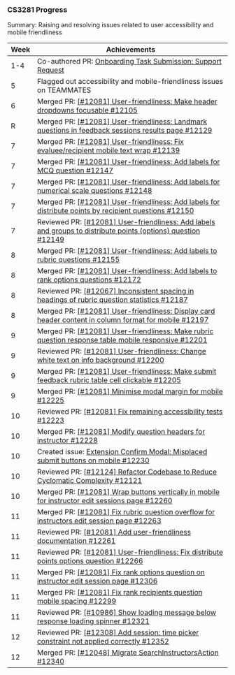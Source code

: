### CS3281 Progress

Summary: Raising and resolving issues related to user accessibility and mobile friendliness

| Week | Achievements                                                                                                   |
| ---- | -------------------------------------------------------------------------------------------------------------- |
| 1-4  | Co-authored PR: [Onboarding Task Submission: Support Request](https://github.com/jasonqiu212/teammates/pull/6) |
| 5    | Flagged out accessibility and mobile-friendliness issues on TEAMMATES |
| 6    | Merged PR: [[#12081] User-friendliness: Make header dropdowns focusable #12105](https://github.com/TEAMMATES/teammates/pull/12105) |
| R    | Merged PR: [[#12081] User-friendliness: Landmark questions in feedback sessions results page #12129](https://github.com/TEAMMATES/teammates/pull/12129) |
| 7    | Merged PR: [[#12081] User-friendliness: Fix evaluee/recipient mobile text wrap #12139](https://github.com/TEAMMATES/teammates/pull/12139) |
| 7    | Merged PR: [[#12081] User-friendliness: Add labels for MCQ question #12147](https://github.com/TEAMMATES/teammates/pull/12147) |
| 7    | Merged PR: [[#12081] User-friendliness: Add labels for numerical scale questions #12148](https://github.com/TEAMMATES/teammates/pull/12148) |
| 7    | Merged PR: [[#12081] User-friendliness: Add labels for distribute points by recipient questions #12150](https://github.com/TEAMMATES/teammates/pull/12150) |
| 7    | Reviewed PR: [[#12081] User-friendliness: Add labels and groups to distribute points (options) question #12149](https://github.com/TEAMMATES/teammates/pull/12149) |
| 8    | Merged PR: [[#12081] User-friendliness: Add labels to rubric questions #12155](https://github.com/TEAMMATES/teammates/pull/12155) |
| 8    | Merged PR: [[#12081] User-friendliness: Add labels to rank options questions #12172](https://github.com/TEAMMATES/teammates/pull/12172) |
| 8    | Reviewed PR: [[#12067] Inconsistent spacing in headings of rubric question statistics #12187](https://github.com/TEAMMATES/teammates/pull/12187) |
| 8    | Merged PR: [[#12081] User-friendliness: Display card header content in column format for mobile #12197](https://github.com/TEAMMATES/teammates/pull/12197) |
| 9    | Merged PR: [[#12081] User-friendliness: Make rubric question response table mobile responsive #12201](https://github.com/TEAMMATES/teammates/pull/12201) |
| 9    | Reviewed PR: [[#12081] User-friendliness: Change white text on info background #12200](https://github.com/TEAMMATES/teammates/pull/12200) |
| 9    | Merged PR: [[#12081] User-friendliness: Make submit feedback rubric table cell clickable #12205](https://github.com/TEAMMATES/teammates/pull/12205) |
| 9    | Merged PR: [[#12081] Minimise modal margin for mobile #12225](https://github.com/TEAMMATES/teammates/pull/12225) |
| 10   | Reviewed PR: [[#12081] Fix remaining accessibility tests #12223](https://github.com/TEAMMATES/teammates/pull/12223) |
| 10   | Merged PR: [[#12081] Modify question headers for instructor #12228](https://github.com/TEAMMATES/teammates/pull/12228) |
| 10   | Created issue: [Extension Confirm Modal: Misplaced submit buttons on mobile #12230](https://github.com/TEAMMATES/teammates/pull/12230) |
| 10   | Reviewed PR: [[#12124] Refactor Codebase to Reduce Cyclomatic Complexity #12121](https://github.com/TEAMMATES/teammates/pull/12121) |
| 10   | Merged PR: [[#12081] Wrap buttons vertically in mobile for instructor edit sessions page #12260](https://github.com/TEAMMATES/teammates/pull/12260) |
| 11   | Merged PR: [[#12081] Fix rubric question overflow for instructors edit session page #12263](https://github.com/TEAMMATES/teammates/pull/12263) |
| 11   | Reviewed PR: [[#12081] Add user-friendliness documentation #12261](https://github.com/TEAMMATES/teammates/pull/12261) |
| 11   | Reviewed PR: [[#12081] User-friendliness: Fix distribute points options question #12266](https://github.com/TEAMMATES/teammates/pull/12266) |
| 11   | Merged PR: [[#12081] Fix rank options question on instructor edit session page #12306](https://github.com/TEAMMATES/teammates/pull/12306) |
| 11   | Merged PR: [[#12081] Fix rank recipients question mobile spacing #12299](https://github.com/TEAMMATES/teammates/pull/12299) |
| 11   | Reviewed PR: [[#10986] Show loading message below response loading spinner #12321](https://github.com/TEAMMATES/teammates/pull/12321) |
| 12   | Reviewed PR: [[#12308] Add session: time picker constraint not applied correctly #12352](https://github.com/TEAMMATES/teammates/pull/12352) |
| 12   | Merged PR: [[#12048] Migrate SearchInstructorsAction #12340](https://github.com/TEAMMATES/teammates/pull/12340) |
